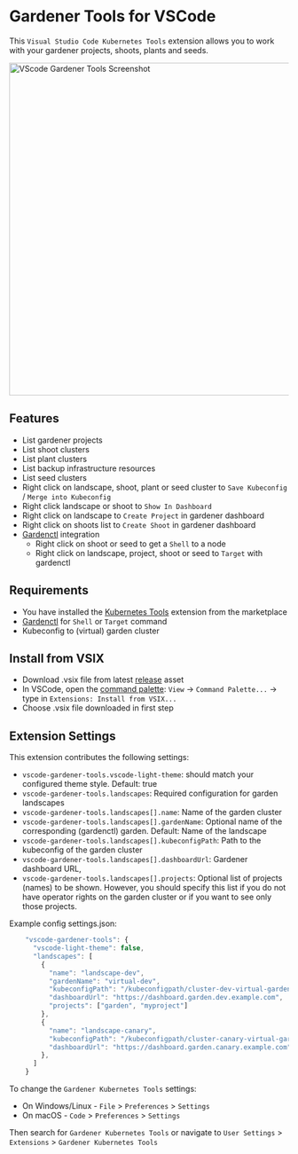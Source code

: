 # Gardener Tools for VSCode

This `Visual Studio Code Kubernetes Tools` extension allows you to work with your gardener projects, shoots, plants and seeds.

<img src="https://user-images.githubusercontent.com/5526658/60663851-a8f22000-9e60-11e9-99e0-11a6a4313fb4.png" alt="VScode Gardener Tools Screenshot" width="600"/>

## Features

- List gardener projects
- List shoot clusters
- List plant clusters
- List backup infrastructure resources
- List seed clusters
- Right click on landscape, shoot, plant or seed cluster to `Save Kubeconfig` / `Merge into Kubeconfig`
- Right click landscape or shoot to `Show In Dashboard`
- Right click on landscape to `Create Project` in gardener dashboard
- Right click on shoots list to `Create Shoot` in gardener dashboard
- [Gardenctl](https://github.com/gardener/gardenctl) integration
  - Right click on shoot or seed to get a `Shell` to a node
  - Right click on landscape, project, shoot or seed to `Target` with gardenctl

## Requirements
- You have installed the [Kubernetes Tools](https://marketplace.visualstudio.com/items?itemName=ms-kubernetes-tools.vscode-kubernetes-tools) extension from the marketplace
- [Gardenctl](https://github.com/gardener/gardenctl#installation) for `Shell` or `Target` command
- Kubeconfig to (virtual) garden cluster

## Install from VSIX

* Download .vsix file from latest [release](https://github.com/gardener/vscode-gardener-tools/releases) asset
* In VSCode, open the [command palette](https://code.visualstudio.com/docs/getstarted/tips-and-tricks#_command-palette): `View` -> `Command Palette...` -> type in `Extensions: Install from VSIX...`
* Choose .vsix file downloaded in first step

## Extension Settings

This extension contributes the following settings:

* `vscode-gardener-tools.vscode-light-theme`: should match your configured theme style. Default: true
* `vscode-gardener-tools.landscapes`: Required configuration for garden landscapes
* `vscode-gardener-tools.landscapes[].name`: Name of the garden cluster
* `vscode-gardener-tools.landscapes[].gardenName`: Optional name of the corresponding (gardenctl) garden. Default: Name of the landscape
* `vscode-gardener-tools.landscapes[].kubeconfigPath`: Path to the kubeconfig of the garden cluster
* `vscode-gardener-tools.landscapes[].dashboardUrl`: Gardener dashboard URL,
* `vscode-gardener-tools.landscapes[].projects`: Optional list of projects (names) to be shown. However, you should specify this list if you do not have operator rights on the garden cluster or if you want to see only those projects.

Example config settings.json:
```js
    "vscode-gardener-tools": {
      "vscode-light-theme": false,
      "landscapes": [
        {
          "name": "landscape-dev",
          "gardenName": "virtual-dev",
          "kubeconfigPath": "/kubeconfigpath/cluster-dev-virtual-garden/kubeconfig.yaml",
          "dashboardUrl": "https://dashboard.garden.dev.example.com",
          "projects": ["garden", "myproject"]
        },
        {
          "name": "landscape-canary",
          "kubeconfigPath": "/kubeconfigpath/cluster-canary-virtual-garden/kubeconfig.yaml",
          "dashboardUrl": "https://dashboard.garden.canary.example.com"
        },
      ]
    }
```

To change the `Gardener Kubernetes Tools` settings:
* On Windows/Linux - `File` > `Preferences` > `Settings`
* On macOS - `Code` > `Preferences` > `Settings`

Then search for `Gardener Kubernetes Tools` or navigate to `User Settings` > `Extensions` > `Gardener Kubernetes Tools`
